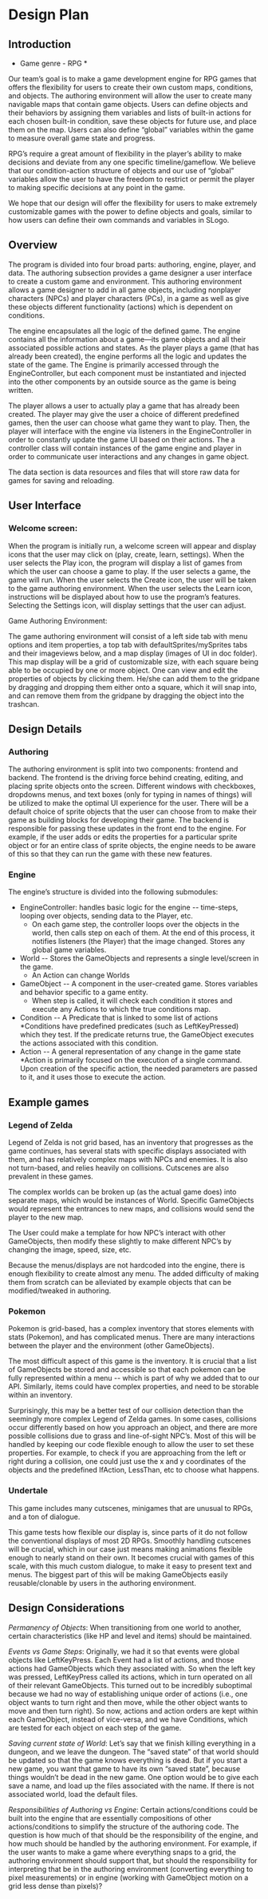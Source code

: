 # Design Plan

## Introduction

* Game genre - RPG *

Our team’s goal is to make a game development engine for RPG games that offers the flexibility for users to create their own custom maps, conditions, and objects. The authoring environment will allow the user to create many navigable maps that contain game objects. Users can define objects and their behaviors by assigning them variables and lists of built-in actions for each chosen built-in condition, save these objects for future use, and place them on the map. Users can also define “global” variables within the game to measure overall game state and progress.

RPG’s require a great amount of flexibility in the player’s ability to make decisions and deviate from any one specific timeline/gameflow. We believe that our condition-action structure of objects and our use of “global” variables allow the user to have the freedom to restrict or permit the player to making specific decisions at any point in the game.

We hope that our design will offer the flexibility for users to make extremely customizable games with the power to define objects and goals, similar to how users can define their own commands and variables in SLogo.

## Overview

The program is divided into four broad parts: authoring, engine, player, and data.  The authoring subsection provides a game designer a user interface to create a custom game and environment.  This authoring environment allows a game designer to add in all game objects, including nonplayer characters (NPCs) and player characters (PCs), in a game as well as give these objects different functionality (actions) which is dependent on conditions.

The engine encapsulates all the logic of the defined game.  The engine contains all the information about a game—its game objects and all their associated possible actions and states.  As the player plays a game (that has already been created), the engine performs all the logic and updates the state of the game. The Engine is primarily accessed through the EngineController, but each component must be instantiated and injected into the other components by an outside source as the game is being written.

The player allows a user to actually play a game that has already been created.  The player may give the user a choice of different predefined games, then the user can choose what game they want to play.  Then, the player will interface with the engine via listeners in the EngineController in order to constantly update the game UI based on their actions. The a controller class will contain instances of the game engine and player in order to communicate user interactions and any changes in game object.

The data section is data resources and files that will store raw data for games for saving and reloading.


## User Interface

### Welcome screen:

When the program is initially run, a welcome screen will appear and display icons that the user may click on (play, create, learn, settings). When the user selects the Play icon, the program will display a list of games from which the user can choose a game to play. If the user selects a game, the game will run. When the user selects the Create icon, the user will be taken to the game authoring environment. When the user selects the Learn icon, instructions will be displayed about how to use the program’s features. Selecting the Settings icon, will display settings that the user can adjust.

Game Authoring Environment:

The game authoring environment will consist of a left side tab with menu options and item properties, a top tab with defaultSprites/mySprites tabs and their imageviews below, and a map display (images of UI in doc folder). This map display will be a grid of customizable size, with each square being able to be occupied by one or more object. One can view and edit the properties of objects by clicking them. He/she can add them to the gridpane by dragging and dropping them either onto a square, which it will snap into, and can remove them from the gridpane by dragging the object into the trashcan. 



## Design Details

### Authoring

The authoring environment is split into two components: frontend and backend. The frontend is the driving force behind creating, editing, and placing sprite objects onto the screen. Different windows with checkboxes, dropdowns menus, and text boxes (only for typing in names of things) will be utilized to make the optimal UI experience for the user. There will be a default choice of sprite objects that the user can choose from to make their game as building blocks for developing their game. The backend is responsible for passing these updates in the front end to the engine. For example, if the user adds or edits the properties for a particular sprite object or for an entire class of sprite objects, the engine needs to be aware of this so that they can run the game with these new features. 

### Engine

The engine’s structure is divided into the following submodules:

* EngineController: handles basic logic for the engine -- time-steps, looping over objects, sending data to the Player, etc.
	* On each game step, the controller loops over the objects in the world, then calls step on each of them. At the end of this process, it notifies listeners (the Player) that the image changed. Stores any global game variables. 
* World -- Stores the GameObjects and represents a single level/screen in the game. 
	*  An Action can change Worlds
* GameObject -- A component in the user-created game. Stores variables and behavior specific to a game entity. 
	* When step is called, it will check each condition it stores and execute any Actions to which the true conditions map. 
* Condition -- A Predicate that is linked to some list of actions
	*Conditions have predefined predicates (such as LeftKeyPressed) which they test. If the predicate returns true, the GameObject executes the actions associated with this condition.
* Action -- A general representation of any change in the game state
	*Action is primarily focused on the execution of a single command. Upon creation of the specific action, the needed parameters are passed to it, and it uses those to execute the action.



## Example games

### Legend of Zelda

Legend of Zelda is not grid based, has an inventory that progresses as the game continues, has several stats with specific displays associated with them, and has relatively complex maps with NPCs and enemies. It is also not turn-based, and relies heavily on collisions. Cutscenes are also prevalent in these games. 

The complex worlds can be broken up (as the actual game does) into separate maps, which would be instances of World. Specific GameObjects would represent the entrances to new maps, and collisions would send the player to the new map. 

The User could make a template for how NPC’s interact with other GameObjects, then modify these slightly to make different NPC’s by changing the image, speed, size, etc. 

Because the menus/displays are not hardcoded into the engine, there is enough flexibility to create almost any menu. The added difficulty of making them from scratch can be alleviated by example objects that can be modified/tweaked in authoring.

### Pokemon

Pokemon is grid-based, has a complex inventory that stores elements with stats (Pokemon), and has complicated menus. There are many interactions between the player and the environment (other GameObjects). 

The most difficult aspect of this game is the inventory. It is crucial that a list of GameObjects be stored and accessible so that each pokemon can be fully represented within a menu -- which is part of why we added that to our API. Similarly, items could have complex properties, and need to be storable within an inventory. 

Surprisingly, this may be a better test of our collision detection than the seemingly more complex Legend of Zelda games. In some cases, collisions occur differently based on how you approach an object, and there are more possible collisions due to grass and line-of-sight NPC’s. Most of this will be handled by keeping our code flexible enough to allow the user to set these properties. For example, to check if you are approaching from the left or right during a collision, one could just use the x and y coordinates of the objects and the predefined IfAction, LessThan, etc to choose what happens. 

### Undertale

This game includes many cutscenes, minigames that are unusual to RPGs, and a ton of dialogue. 

This game tests how flexible our display is, since parts of it do not follow the conventional displays of most 2D RPGs. Smoothly handling cutscenes will be crucial, which in our case just means making animations flexible enough to nearly stand on their own. It becomes crucial with games of this scale, with this much custom dialogue, to make it easy to present text and menus. The biggest part of this will be making GameObjects easily reusable/clonable by users in the authoring environment. 

## Design Considerations

*Permanency of Objects*: When transitioning from one world to another, certain characteristics (like HP and level and items) should be maintained.

*Events vs Game Steps*: Originally, we had it so that events were global objects like LeftKeyPress. Each Event had a list of actions, and those actions had GameObjects which they associated with. So when the left key was pressed, LeftKeyPress called its actions, which in turn operated on all of their relevant GameObjects. This turned out to be incredibly suboptimal because we had no way of establishing unique order of actions (i.e., one object wants to turn right and then move, while the other object wants to move and then turn right). So now, actions and action orders are kept within each GameObject, instead of vice-versa, and we have Conditions, which are tested for each object on each step of the game.

*Saving current state of World*: Let’s say that we finish killing everything in a dungeon, and we leave the dungeon. The “saved state” of that world should be updated so that the game knows everything is dead. But if you start a new game, you want that game to have its own “saved state”, because things wouldn’t be dead in the new game. One option would be to give each save a name, and load up the files associated with the name. If there is not associated world, load the default files.

*Responsibilities of Authoring vs Engine*: Certain actions/conditions could be built into the engine that are essentially compositions of other actions/conditions to simplify the structure of the authoring code. The question is how much of that should be the responsibility of the engine, and how much should be handled by the authoring environment. For example, if the user wants to make a game where everything snaps to a grid, the authoring environment should support that, but should the responsibility for interpreting that be in the authoring environment (converting everything to pixel measurements) or in engine (working with GameObject motion on a grid less dense than pixels)?
